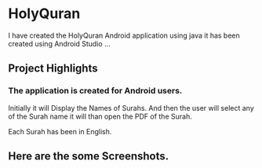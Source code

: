 # HolyQuran
I have created the HolyQuran Android application using java it has been created using Android Studio ...


## Project Highlights

### The application is created for Android users.

Initially it will Display the Names of  Surahs. And then the user will select any of the Surah name it will than open the PDF of the Surah.

Each Surah has been in English. 

## Here are the some Screenshots.
